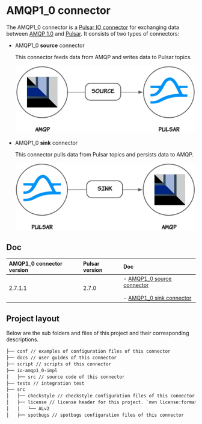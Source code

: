 # AMQP1_0 connector

The AMQP1_0 connector is a [Pulsar IO connector](http://pulsar.apache.org/docs/en/next/io-overview/) for exchanging data between [AMQP 1.0](https://www.amqp.org/) and [Pulsar](https://pulsar.apache.org/docs/en/next/standalone/). It consists of two types of connectors: 

- AMQP1_0 **source** connector 
  
  This connector feeds data from AMQP and writes data to Pulsar topics. 

  ![](docs/amqp-1-0-source.png)

- AMQP1_0 **sink** connector 
  
  This connector pulls data from Pulsar topics and persists data to AMQP.

  ![](docs/amqp-1-0-sink.png)
            
## Doc

| AMQP1_0 connector version |Pulsar version| Doc |
| :---------- |  :------------- |:------------- |
2.7.1.1 | 2.7.0 |  - [AMQP1_0 source connector](https://github.com/streamnative/pulsar-io-amqp-1-0/blob/branch-2.7.1/docs/amqp-1-0-source.md)<br><br>  - [AMQP1_0 sink connector](https://github.com/streamnative/pulsar-io-amqp-1-0/blob/branch-2.7.1/docs/amqp-1-0-sink.md)

## Project layout

Below are the sub folders and files of this project and their corresponding descriptions.

```bash
├── conf // examples of configuration files of this connector
├── docs // user guides of this connector
├── script // scripts of this connector
├── io-amqp1_0-impl
│   ├── src // source code of this connector
├── tests // integration test
├── src
│   ├── checkstyle // checkstyle configuration files of this connector
│   ├── license // license header for this project. `mvn license:format` can be used for formatting the project with the stored license header in this directory
│   │   └── ALv2
│   ├── spotbugs // spotbugs configuration files of this connector
```
